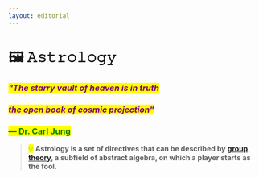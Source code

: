 ```yaml
---
layout: editorial
---
```


# 🖼 𝙰𝚜𝚝𝚛𝚘𝚕𝚘𝚐𝚢

### _<mark style="color:purple;">"The starry vault of heaven is in truth</mark>_&#x20;

### _<mark style="color:purple;">the open book of cosmic projection"</mark>_&#x20;

### <mark style="color:green;">— Dr. Carl Jung</mark>

<mark style="color:green;"></mark>

> <mark style="color:green;">💡</mark> **Astrology is a set of directives that can be described by** [**group theory**](../astrophysics/the-usdchoice-of-physics/group-theory/)**, a subfield of abstract algebra, on which a player starts as the fool.**
